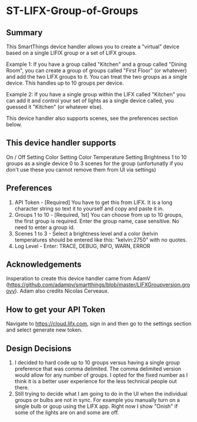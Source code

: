 # ST-LIFX-Group-of-Groups

## Summary
This SmartThings device handler allows you to create a "virtual" device based on a single LIFIX group or a set of LIFX groups. 

Example 1: If you have a group called "Kitchen" and a group called "Dining Room", you can create a group of groups called "First Floor" (or whatever) and add the two LIFX groups to it. You can treat the two groups as a single device. This handles up to 10 groups per device.

Example 2: If you have a single group within the LIFX called "Kitchen" you can add it and control your set of lights as a single device called, you guessed it "Kitchen" (or whatever else).

This device handler also supports scenes, see the preferences section below.

## This device handler supports
On / Off
Setting Color
Setting Color Temperature
Setting Brightness
1 to 10 groups as a single device
0 to 3 scenes for the group (unfortunatly if you don't use these you cannot remove them from UI via settings)

## Preferences
1. API Token - [Required] You have to get this from LIFX. It is a long character string so text it to yourself and copy and paste it in.
2. Groups 1 to 10 - [Required, 1st] You can choose from up to 10 groups, the first group is required. Enter the group name, case sensitive. No need to enter a group id.
3. Scenes 1 to 3 - Select a brightness level and a color (kelvin temperatures should be entered like this: "kelvin:2750" with no quotes.
3. Log Level - Enter: TRACE, DEBUG, INFO, WARN, ERROR

## Acknowledgements
Insperation to create this device handler came from AdamV (https://github.com/adampv/smartthings/blob/master/LIFXGroupversion.groovy). Adam also credits Nicolas Cerveaux.

## How to get your API Token
Navigate to https://cloud.lifx.com, sign in and then go to the settings section and select generate new token.

## Design Decisions
1. I decided to hard code up to 10 groups versus having a single group preference that was comma delimited. The comma delimited version would allow for any number of groups. I opted for the fixed number as I think it is a better user experience for the less technical people out there.
2. Still trying to decide what I am going to do in the UI when the individual groups or bulbs are not in sync. For example you manually turn on a single bulb or goup using the LIFX app. Right now I show "Onish" if some of the lights are on and some are off.
